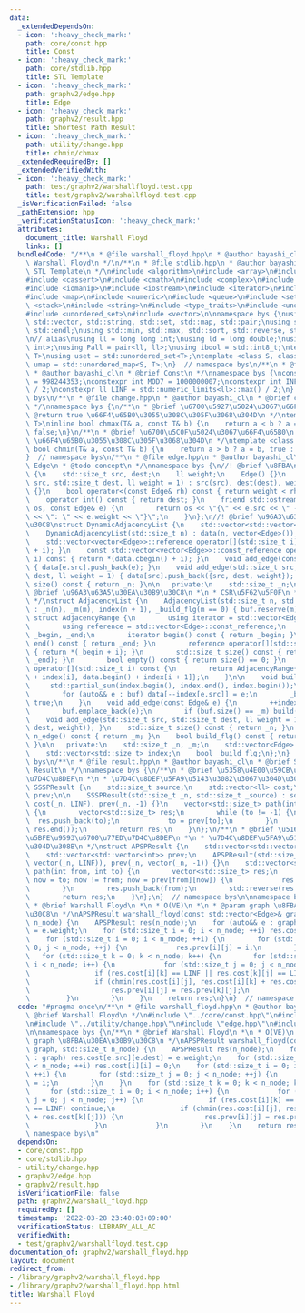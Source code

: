 ```yaml
---
data:
  _extendedDependsOn:
  - icon: ':heavy_check_mark:'
    path: core/const.hpp
    title: Const
  - icon: ':heavy_check_mark:'
    path: core/stdlib.hpp
    title: STL Template
  - icon: ':heavy_check_mark:'
    path: graphv2/edge.hpp
    title: Edge
  - icon: ':heavy_check_mark:'
    path: graphv2/result.hpp
    title: Shortest Path Result
  - icon: ':heavy_check_mark:'
    path: utility/change.hpp
    title: chmin/chmax
  _extendedRequiredBy: []
  _extendedVerifiedWith:
  - icon: ':heavy_check_mark:'
    path: test/graphv2/warshallfloyd.test.cpp
    title: test/graphv2/warshallfloyd.test.cpp
  _isVerificationFailed: false
  _pathExtension: hpp
  _verificationStatusIcon: ':heavy_check_mark:'
  attributes:
    document_title: Warshall Floyd
    links: []
  bundledCode: "/**\n * @file warshall_floyd.hpp\n * @author bayashi_cl\n * @brief\
    \ Warshall Floyd\n */\n/**\n * @file stdlib.hpp\n * @author bayashi_cl\n * @brief\
    \ STL Template\n */\n#include <algorithm>\n#include <array>\n#include <bitset>\n\
    #include <cassert>\n#include <cmath>\n#include <complex>\n#include <functional>\n\
    #include <iomanip>\n#include <iostream>\n#include <iterator>\n#include <limits>\n\
    #include <map>\n#include <numeric>\n#include <queue>\n#include <set>\n#include\
    \ <stack>\n#include <string>\n#include <type_traits>\n#include <unordered_map>\n\
    #include <unordered_set>\n#include <vector>\n\nnamespace bys {\nusing std::array,\
    \ std::vector, std::string, std::set, std::map, std::pair;\nusing std::cin, std::cout,\
    \ std::endl;\nusing std::min, std::max, std::sort, std::reverse, std::abs, std::pow;\n\
    \n// alias\nusing ll = long long int;\nusing ld = long double;\nusing Pa = pair<int,\
    \ int>;\nusing Pall = pair<ll, ll>;\nusing ibool = std::int8_t;\ntemplate <class\
    \ T>\nusing uset = std::unordered_set<T>;\ntemplate <class S, class T>\nusing\
    \ umap = std::unordered_map<S, T>;\n}  // namespace bys\n/**\n * @file const.hpp\n\
    \ * @author bayashi_cl\n * @brief Const\n */\nnamespace bys {\nconstexpr int MOD\
    \ = 998244353;\nconstexpr int MOD7 = 1000000007;\nconstexpr int INF = std::numeric_limits<int>::max()\
    \ / 2;\nconstexpr ll LINF = std::numeric_limits<ll>::max() / 2;\n}  // namespace\
    \ bys\n/**\n * @file change.hpp\n * @author bayashi_cl\n * @brief chmin/chmax\n\
    \ */\nnamespace bys {\n/**\n * @brief \u6700\u5927\u5024\u3067\u66F4\u65B0\n *\
    \ @return true \u66F4\u65B0\u3055\u308C\u305F\u3068\u304D\n */\ntemplate <class\
    \ T>\ninline bool chmax(T& a, const T& b) {\n    return a < b ? a = b, true :\
    \ false;\n}\n/**\n * @brief \u6700\u5C0F\u5024\u3067\u66F4\u65B0\n * @return true\
    \ \u66F4\u65B0\u3055\u308C\u305F\u3068\u304D\n */\ntemplate <class T>\ninline\
    \ bool chmin(T& a, const T& b) {\n    return a > b ? a = b, true : false;\n}\n\
    }  // namespace bys\n/**\n * @file edge.hpp\n * @author bayashi_cl\n * @brief\
    \ Edge\n * @todo concept\n */\nnamespace bys {\n//! @brief \u8FBA\nstruct Edge\
    \ {\n    std::size_t src, dest;\n    ll weight;\n    Edge() {}\n    Edge(std::size_t\
    \ src, std::size_t dest, ll weight = 1) : src(src), dest(dest), weight(weight)\
    \ {}\n    bool operator<(const Edge& rh) const { return weight < rh.weight; }\n\
    \    operator int() const { return dest; }\n    friend std::ostream& operator<<(std::ostream&\
    \ os, const Edge& e) {\n        return os << \"{\" << e.src << \" -> \" << e.dest\
    \ << \": \" << e.weight << \"}\";\n    }\n};\n//! @brief \u96A3\u63A5\u30EA\u30B9\
    \u30C8\nstruct DynamicAdjacencyList {\n    std::vector<std::vector<Edge>> data;\n\
    \    DynamicAdjacencyList(std::size_t n) : data(n, vector<Edge>()), _n(n) {}\n\
    \    std::vector<vector<Edge>>::reference operator[](std::size_t i) { return *(data.begin()\
    \ + i); }\n    const std::vector<vector<Edge>>::const_reference operator[](std::size_t\
    \ i) const { return *(data.cbegin() + i); }\n    void add_edge(const Edge& e)\
    \ { data[e.src].push_back(e); }\n    void add_edge(std::size_t src, std::size_t\
    \ dest, ll weight = 1) { data[src].push_back({src, dest, weight}); }\n    std::size_t\
    \ size() const { return _n; }\n\n   private:\n    std::size_t _n;\n};\n/**\n *\
    \ @brief \u96A3\u63A5\u30EA\u30B9\u30C8\n *\n * CSR\u5F62\u5F0F\n * See: https://qiita.com/Nachia/items/d420c08b333296f54526\n\
    \ */\nstruct AdjacencyList {\n    AdjacencyList(std::size_t n, std::size_t m)\
    \ : _n(n), _m(m), index(n + 1), _build_flg(m == 0) { buf.reserve(m); }\n\n   \
    \ struct AdjacencyRange {\n        using iterator = std::vector<Edge>::const_iterator;\n\
    \        using reference = std::vector<Edge>::const_reference;\n        iterator\
    \ _begin, _end;\n        iterator begin() const { return _begin; }\n        iterator\
    \ end() const { return _end; }\n        reference operator[](std::size_t i) const\
    \ { return *(_begin + i); }\n        std::size_t size() const { return std::distance(_begin,\
    \ _end); }\n        bool empty() const { return size() == 0; }\n    };\n    AdjacencyRange\
    \ operator[](std::size_t i) const {\n        return AdjacencyRange{data.begin()\
    \ + index[i], data.begin() + index[i + 1]};\n    }\n\n    void build() {\n   \
    \     std::partial_sum(index.begin(), index.end(), index.begin());\n        data.resize(_m);\n\
    \        for (auto&& e : buf) data[--index[e.src]] = e;\n        _build_flg =\
    \ true;\n    }\n    void add_edge(const Edge& e) {\n        ++index[e.src];\n\
    \        buf.emplace_back(e);\n        if (buf.size() == _m) build();\n    }\n\
    \    void add_edge(std::size_t src, std::size_t dest, ll weight = 1) { add_edge(Edge(src,\
    \ dest, weight)); }\n    std::size_t size() const { return _n; }\n    std::size_t\
    \ n_edge() const { return _m; }\n    bool build_flg() const { return _build_flg;\
    \ }\n\n   private:\n    std::size_t _n, _m;\n    std::vector<Edge> buf, data;\n\
    \    std::vector<std::size_t> index;\n    bool _build_flg;\n};\n}  // namespace\
    \ bys\n/**\n * @file result.hpp\n * @author bayashi_cl\n * @brief Shortest Path\
    \ Result\n */\nnamespace bys {\n/**\n * @brief \u5358\u4E00\u59CB\u70B9\u6700\u77ED\
    \u7D4C\u8DEF\n *\n * \u7D4C\u8DEF\u5FA9\u5143\u3082\u3067\u304D\u308B\n */\nstruct\
    \ SSSPResult {\n    std::size_t source;\n    std::vector<ll> cost;\n    std::vector<int>\
    \ prev;\n\n    SSSPResult(std::size_t _n, std::size_t _source) : source(_source),\
    \ cost(_n, LINF), prev(_n, -1) {}\n    vector<std::size_t> path(int to) const\
    \ {\n        vector<std::size_t> res;\n        while (to != -1) {\n          \
    \  res.push_back(to);\n            to = prev[to];\n        }\n        std::reverse(res.begin(),\
    \ res.end());\n        return res;\n    }\n};\n/**\n * @brief \u5168\u9802\u70B9\
    \u5BFE\u9593\u6700\u77ED\u7D4C\u8DEF\n *\n * \u7D4C\u8DEF\u5FA9\u5143\u3082\u3067\
    \u304D\u308B\n */\nstruct APSPResult {\n    std::vector<std::vector<ll>> cost;\n\
    \    std::vector<std::vector<int>> prev;\n    APSPResult(std::size_t _n) : cost(_n,\
    \ vector(_n, LINF)), prev(_n, vector(_n, -1)) {}\n    std::vector<std::size_t>\
    \ path(int from, int to) {\n        vector<std::size_t> res;\n        for (int\
    \ now = to; now != from; now = prev[from][now]) {\n            res.push_back(now);\n\
    \        }\n        res.push_back(from);\n        std::reverse(res.begin(), res.end());\n\
    \        return res;\n    }\n};\n}  // namespace bys\n\nnamespace bys {\n/**\n\
    \ * @brief Warshall Floyd\n *\n * O(VE)\n *\n * @param graph \u8FBA\u30EA\u30B9\
    \u30C8\n */\nAPSPResult warshall_floyd(const std::vector<Edge>& graph, std::size_t\
    \ n_node) {\n    APSPResult res(n_node);\n    for (auto&& e : graph) res.cost[e.src][e.dest]\
    \ = e.weight;\n    for (std::size_t i = 0; i < n_node; ++i) res.cost[i][i] = 0;\n\
    \    for (std::size_t i = 0; i < n_node; ++i) {\n        for (std::size_t j =\
    \ 0; j < n_node; ++j) {\n            res.prev[i][j] = i;\n        }\n    }\n \
    \   for (std::size_t k = 0; k < n_node; k++) {\n        for (std::size_t i = 0;\
    \ i < n_node; i++) {\n            for (std::size_t j = 0; j < n_node; j++) {\n\
    \                if (res.cost[i][k] == LINF || res.cost[k][j] == LINF) continue;\n\
    \                if (chmin(res.cost[i][j], res.cost[i][k] + res.cost[k][j])) {\n\
    \                    res.prev[i][j] = res.prev[k][j];\n                }\n   \
    \         }\n        }\n    }\n    return res;\n}\n}  // namespace bys\n"
  code: "#pragma once\n/**\n * @file warshall_floyd.hpp\n * @author bayashi_cl\n *\
    \ @brief Warshall Floyd\n */\n#include \"../core/const.hpp\"\n#include \"../core/stdlib.hpp\"\
    \n#include \"../utility/change.hpp\"\n#include \"edge.hpp\"\n#include \"result.hpp\"\
    \n\nnamespace bys {\n/**\n * @brief Warshall Floyd\n *\n * O(VE)\n *\n * @param\
    \ graph \u8FBA\u30EA\u30B9\u30C8\n */\nAPSPResult warshall_floyd(const std::vector<Edge>&\
    \ graph, std::size_t n_node) {\n    APSPResult res(n_node);\n    for (auto&& e\
    \ : graph) res.cost[e.src][e.dest] = e.weight;\n    for (std::size_t i = 0; i\
    \ < n_node; ++i) res.cost[i][i] = 0;\n    for (std::size_t i = 0; i < n_node;\
    \ ++i) {\n        for (std::size_t j = 0; j < n_node; ++j) {\n            res.prev[i][j]\
    \ = i;\n        }\n    }\n    for (std::size_t k = 0; k < n_node; k++) {\n   \
    \     for (std::size_t i = 0; i < n_node; i++) {\n            for (std::size_t\
    \ j = 0; j < n_node; j++) {\n                if (res.cost[i][k] == LINF || res.cost[k][j]\
    \ == LINF) continue;\n                if (chmin(res.cost[i][j], res.cost[i][k]\
    \ + res.cost[k][j])) {\n                    res.prev[i][j] = res.prev[k][j];\n\
    \                }\n            }\n        }\n    }\n    return res;\n}\n}  //\
    \ namespace bys\n"
  dependsOn:
  - core/const.hpp
  - core/stdlib.hpp
  - utility/change.hpp
  - graphv2/edge.hpp
  - graphv2/result.hpp
  isVerificationFile: false
  path: graphv2/warshall_floyd.hpp
  requiredBy: []
  timestamp: '2022-03-28 23:40:03+09:00'
  verificationStatus: LIBRARY_ALL_AC
  verifiedWith:
  - test/graphv2/warshallfloyd.test.cpp
documentation_of: graphv2/warshall_floyd.hpp
layout: document
redirect_from:
- /library/graphv2/warshall_floyd.hpp
- /library/graphv2/warshall_floyd.hpp.html
title: Warshall Floyd
---
```

